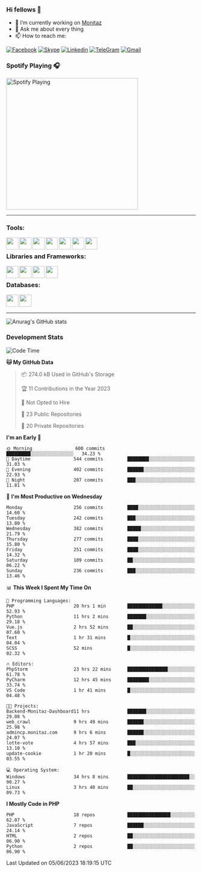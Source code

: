 ### Hi fellows 👋
- 🔭 I’m currently working on [Monitaz](https://monitaz.com/)
- 💬 Ask me about every thing
- 📫 How to reach me:

[![Facebook](https://img.shields.io/badge/Facebook-0000FF?logo=facebook&logoColor=white)](https://www.facebook.com/le.dat155)
[![Skype](https://img.shields.io/badge/Skype-blue?logo=skype&logoColor=white)](https://join.skype.com/invite/lr2sd8ZndbWr)
[![Linkedin](https://img.shields.io/badge/LinkedIn-0A66C2?logo=linkedin)](https://www.linkedin.com/in/ti%E1%BA%BFn-%C4%91%E1%BA%A1t-l%C3%AA-ba267a232/)
[![TeleGram](https://img.shields.io/badge/telegram-EF0EFF?logo=telegram)](https://t.me/subibi1505)
[![Gmail](https://img.shields.io/badge/Gmail-green?logo=gmail)](mailto:tiendat15599.dev@gmail.com)

### Spotify Playing 🎧
[<img src="https://tiendat-spotify.vercel.app/api/spotify" alt="Spotify Playing" width="350" />](https://open.spotify.com/user/21wi7t5t4zyugx5mgetrdo7xa)

---

### Tools:
<img align='left' height="32" width="32" src="https://upload.wikimedia.org/wikipedia/commons/thumb/c/c9/PhpStorm_Icon.svg/2048px-PhpStorm_Icon.svg.png">
<img align='left' height="32" width="32" src="https://upload.wikimedia.org/wikipedia/commons/thumb/1/1d/PyCharm_Icon.svg/1200px-PyCharm_Icon.svg.png">
<img align='left' height="32" width="32" src="https://cdn2.iconfinder.com/data/icons/pack1-baco-flurry-icons-style/512/XAMPP.png">
<img align='left' height="32" width="32" src="https://www.docker.com/wp-content/uploads/2022/03/vertical-logo-monochromatic.png">
<img align='left' height="32" width="32" src="https://www.mamp.info/images/icons/mamp-pro.png">
<img align='left' height="32" width="32" src="https://www.puttygen.com/wp-content/uploads/2019/05/Termius.png">
<img align='left' height="32" width="32" src="https://1475031.s21i.faiusr.com/4/1/ABUIABAEGAAg3dWc8AUoq7a8hAIwgAg4gAg.png">
<br>

### Libraries and Frameworks:
<img align='left' height="32" width="32" src="https://i0.wp.com/phocode.com/wp-content/uploads/2019/11/scrapyLogo.png?fit=300%2C300&ssl=1&w=640">
<img align='left' height="32" width="32" src="https://upload.wikimedia.org/wikipedia/commons/thumb/9/9a/Laravel.svg/985px-Laravel.svg.png">
<img align='left' height="32" width="32" src="https://cdn.worldvectorlogo.com/logos/codeigniter.svg">
<img align='left' height="32" width="32" src="https://upload.wikimedia.org/wikipedia/commons/thumb/e/ea/Zend-framework.svg/2560px-Zend-framework.svg.png">
<br>

### Databases:
<img align='left' height="32" width="32" src="https://download.logo.wine/logo/MySQL/MySQL-Logo.wine.png">
<img align='left' height="32" width="32" src="https://seeklogo.com/images/E/elasticsearch-logo-C75C4578EC-seeklogo.com.png">

<br>
<br>

---
![Anurag's GitHub stats](https://github-readme-stats.vercel.app/api?username=tiendat15599&show_icons=true&theme=tokyonight)
### Development Stats


<!--START_SECTION:waka-->
![Code Time](http://img.shields.io/badge/Code%20Time-70%20hrs%2056%20mins-blue)

**🐱 My GitHub Data** 

> 📦 274.0 kB Used in GitHub's Storage 
 > 
> 🏆 11 Contributions in the Year 2023
 > 
> 🚫 Not Opted to Hire
 > 
> 📜 23 Public Repositories 
 > 
> 🔑 20 Private Repositories 
 > 
**I'm an Early 🐤** 

```text
🌞 Morning                600 commits         █████████░░░░░░░░░░░░░░░░   34.23 % 
🌆 Daytime                544 commits         ████████░░░░░░░░░░░░░░░░░   31.03 % 
🌃 Evening                402 commits         ██████░░░░░░░░░░░░░░░░░░░   22.93 % 
🌙 Night                  207 commits         ███░░░░░░░░░░░░░░░░░░░░░░   11.81 % 
```
📅 **I'm Most Productive on Wednesday** 

```text
Monday                   256 commits         ████░░░░░░░░░░░░░░░░░░░░░   14.60 % 
Tuesday                  242 commits         ███░░░░░░░░░░░░░░░░░░░░░░   13.80 % 
Wednesday                382 commits         █████░░░░░░░░░░░░░░░░░░░░   21.79 % 
Thursday                 277 commits         ████░░░░░░░░░░░░░░░░░░░░░   15.80 % 
Friday                   251 commits         ████░░░░░░░░░░░░░░░░░░░░░   14.32 % 
Saturday                 109 commits         ██░░░░░░░░░░░░░░░░░░░░░░░   06.22 % 
Sunday                   236 commits         ███░░░░░░░░░░░░░░░░░░░░░░   13.46 % 
```


📊 **This Week I Spent My Time On** 

```text
💬 Programming Languages: 
PHP                      20 hrs 1 min        █████████████░░░░░░░░░░░░   52.93 % 
Python                   11 hrs 2 mins       ███████░░░░░░░░░░░░░░░░░░   29.18 % 
Vue.js                   2 hrs 52 mins       ██░░░░░░░░░░░░░░░░░░░░░░░   07.60 % 
Text                     1 hr 31 mins        █░░░░░░░░░░░░░░░░░░░░░░░░   04.04 % 
SCSS                     52 mins             █░░░░░░░░░░░░░░░░░░░░░░░░   02.32 % 

🔥 Editors: 
PhpStorm                 23 hrs 22 mins      ███████████████░░░░░░░░░░   61.78 % 
PyCharm                  12 hrs 45 mins      ████████░░░░░░░░░░░░░░░░░   33.74 % 
VS Code                  1 hr 41 mins        █░░░░░░░░░░░░░░░░░░░░░░░░   04.48 % 

🐱‍💻 Projects: 
Backend-Monitaz-Dashboard11 hrs              ███████░░░░░░░░░░░░░░░░░░   29.08 % 
web_crawl                9 hrs 49 mins       ██████░░░░░░░░░░░░░░░░░░░   25.98 % 
admincp.monitaz.com      9 hrs 6 mins        ██████░░░░░░░░░░░░░░░░░░░   24.07 % 
lotte-vote               4 hrs 57 mins       ███░░░░░░░░░░░░░░░░░░░░░░   13.10 % 
update-cookie            1 hr 20 mins        █░░░░░░░░░░░░░░░░░░░░░░░░   03.55 % 

💻 Operating System: 
Windows                  34 hrs 8 mins       ███████████████████████░░   90.27 % 
Linux                    3 hrs 40 mins       ██░░░░░░░░░░░░░░░░░░░░░░░   09.73 % 
```

**I Mostly Code in PHP** 

```text
PHP                      18 repos            ████████████████░░░░░░░░░   62.07 % 
JavaScript               7 repos             ██████░░░░░░░░░░░░░░░░░░░   24.14 % 
HTML                     2 repos             ██░░░░░░░░░░░░░░░░░░░░░░░   06.90 % 
Python                   2 repos             ██░░░░░░░░░░░░░░░░░░░░░░░   06.90 % 
```




 Last Updated on 05/06/2023 18:19:15 UTC
<!--END_SECTION:waka-->

